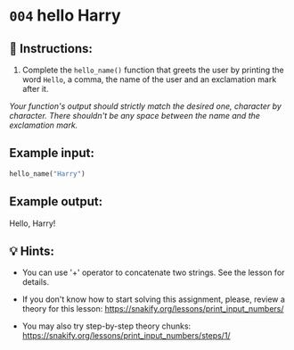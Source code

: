 # `004` hello Harry

## 📝 Instructions:

1. Complete the `hello_name()` function that greets the user by printing the word `Hello`, a comma, the name of the user and an exclamation mark after it. 

*Your function's output should strictly match the desired one, character by character. There shouldn't be any space between the name and the exclamation mark.* 

## Example input:

```py
hello_name("Harry")
```

## Example output:

Hello, Harry!

## 💡 Hints:

+ You can use '+' operator to concatenate two strings. See the lesson for details.

+ If you don't know how to start solving this assignment, please, review a theory for this lesson: https://snakify.org/lessons/print_input_numbers/

+ You may also try step-by-step theory chunks: https://snakify.org/lessons/print_input_numbers/steps/1/

